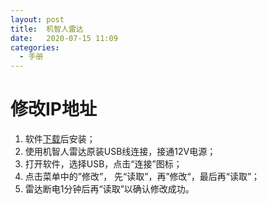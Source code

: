 ```yaml
---
layout: post
title:  机智人雷达
date:   2020-07-15 11:09
categories:
  - 手册
---
```


# 修改IP地址
1. 软件[下载](https://github.com/argusai/argusai_guide/releases/download/v1.0/modify_wr_ip.zip)后安装；
2. 使用机智人雷达原装USB线连接，接通12V电源；
3. 打开软件，选择USB，点击“连接”图标；
4. 点击菜单中的”修改”， 先“读取”，再”修改“，最后再“读取”；
5. 雷达断电1分钟后再“读取”以确认修改成功。
